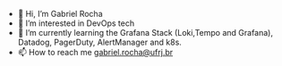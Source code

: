 - 👋 Hi, I’m Gabriel Rocha
- 👀 I’m interested in DevOps tech
- 🌱 I’m currently learning the Grafana Stack (Loki,Tempo and Grafana), Datadog, PagerDuty, AlertManager and k8s.
- 📫 How to reach me gabriel.rocha@ufrj.br

<!---
gab-796/gab-796 is a ✨ special ✨ repository because its `README.md` (this file) appears on your GitHub profile.
You can click the Preview link to take a look at your changes.
--->
